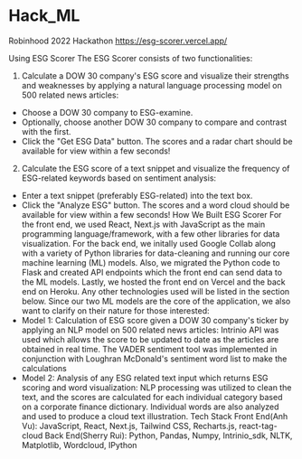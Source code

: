 # Hack_ML
Robinhood 2022 Hackathon
https://esg-scorer.vercel.app/


Using ESG Scorer
The ESG Scorer consists of two functionalities:
1. Calculate a DOW 30 company's ESG score and visualize their strengths and weaknesses by applying a natural language processing model on 500 related news articles:
- Choose a DOW 30 company to ESG-examine.
- Optionally, choose another DOW 30 company to compare and contrast with the first.
- Click the "Get ESG Data" button. The scores and a radar chart should be available for view within a few seconds!
2. Calculate the ESG score of a text snippet and visualize the frequency of ESG-related keywords based on sentiment analysis:
- Enter a text snippet (preferably ESG-related) into the text box.
- Click the "Analyze ESG" button. The scores and a word cloud should be available for view within a few seconds!
How We Built ESG Scorer
For the front end, we used React, Next.js with JavaScript as the main programming language/framework, with a few other libraries for data visualization. For the back end, we initally used Google Collab along with a variety of Python libraries for data-cleaning and running our core machine learning (ML) models. Also, we migrated the Python code to Flask and created API endpoints which the front end can send data to the ML models. Lastly, we hosted the front end on Vercel and the back end on Heroku. Any other technologies used will be listed in the section below. Since our two ML models are the core of the application, we also want to clarify on their nature for those interested:
- Model 1: Calculation of ESG score given a DOW 30 company's ticker by applying an NLP model on 500 related news articles: Intrinio API was used which allows the score to be updated to date as the articles are obtained in real time. The VADER sentiment tool was implemented in conjunction with Loughran McDonald's sentiment word list to make the calculations
- Model 2: Analysis of any ESG related text input which returns ESG scoring and word visualization: NLP processing was utilized to clean the text, and the scores are calculated for each individual category based on a corporate finance dictionary. Individual words are also analyzed and used to produce a cloud text illustration.
Tech Stack
Front End(Anh Vu): JavaScript, React, Next.js, Tailwind CSS, Recharts.js, react-tag-cloud
Back End(Sherry Rui): Python, Pandas, Numpy, Intrinio_sdk, NLTK, Matplotlib, Wordcloud, IPython
